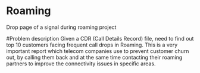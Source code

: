 # Roaming
Drop page of a signal during roaming project


#Problem description 
 Given a CDR (Call Details Record) file,  need to find out top 10 customers facing frequent call drops in Roaming. This is a very important report which telecom companies use to prevent customer churn out, by calling them back and at the same time contacting their roaming partners to improve the connectivity issues in specific areas.
